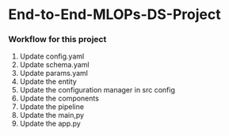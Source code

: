 # End-to-End-MLOPs-DS-Project

### Workflow for this project


1. Update config.yaml
2. Update schema.yaml
3. Update params.yaml
4. Update the entity
5. Update the configuration manager in src config
6. Update the components
7. Update the pipeline
8. Update the main,py
9. Update the app.py